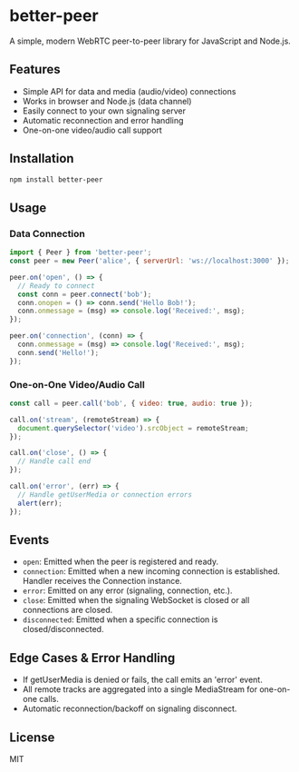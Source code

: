 # better-peer

A simple, modern WebRTC peer-to-peer library for JavaScript and Node.js.

## Features
- Simple API for data and media (audio/video) connections
- Works in browser and Node.js (data channel)
- Easily connect to your own signaling server
- Automatic reconnection and error handling
- One-on-one video/audio call support

## Installation

```sh
npm install better-peer
```

## Usage

### Data Connection
```js
import { Peer } from 'better-peer';
const peer = new Peer('alice', { serverUrl: 'ws://localhost:3000' });

peer.on('open', () => {
  // Ready to connect
  const conn = peer.connect('bob');
  conn.onopen = () => conn.send('Hello Bob!');
  conn.onmessage = (msg) => console.log('Received:', msg);
});

peer.on('connection', (conn) => {
  conn.onmessage = (msg) => console.log('Received:', msg);
  conn.send('Hello!');
});
```

### One-on-One Video/Audio Call
```js
const call = peer.call('bob', { video: true, audio: true });

call.on('stream', (remoteStream) => {
  document.querySelector('video').srcObject = remoteStream;
});

call.on('close', () => {
  // Handle call end
});

call.on('error', (err) => {
  // Handle getUserMedia or connection errors
  alert(err);
});
```

## Events

- `open`: Emitted when the peer is registered and ready.
- `connection`: Emitted when a new incoming connection is established. Handler receives the Connection instance.
- `error`: Emitted on any error (signaling, connection, etc.).
- `close`: Emitted when the signaling WebSocket is closed or all connections are closed.
- `disconnected`: Emitted when a specific connection is closed/disconnected.

## Edge Cases & Error Handling
- If getUserMedia is denied or fails, the call emits an 'error' event.
- All remote tracks are aggregated into a single MediaStream for one-on-one calls.
- Automatic reconnection/backoff on signaling disconnect.

## License
MIT
